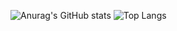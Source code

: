 ![Anurag's GitHub stats](https://github-readme-stats.vercel.app/api?username=hyein&show_icons=true&theme=graywhite)
![Top Langs](https://github-readme-stats.vercel.app/api/top-langs/?username=hyein&layout=compact&theme=graywhite)
